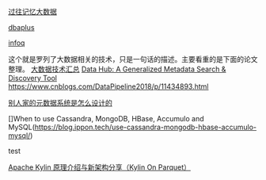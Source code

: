 
[过往记忆大数据](https://www.iteblog.com/)

[dbaplus](https://dbaplus.cn/)

[infoq](https://www.infoq.cn/)

这个就是罗列了大数据相关的技术，只是一句话的描述。主要看重的是下面的论文整理。
[大数据技术汇总](https://www.iteblog.com/archives/2607.html#i-23)
[Data Hub: A Generalized Metadata Search & Discovery Tool](https://engineering.linkedin.com/blog/2019/data-hub)
https://www.cnblogs.com/DataPipeline2018/p/11434893.html

[别人家的元数据系统是怎么设计的](https://cloud.tencent.com/developer/article/1135920)

[]When to use Cassandra, MongoDB, HBase, Accumulo and MySQL(https://blog.ippon.tech/use-cassandra-mongodb-hbase-accumulo-mysql/)

[](https://www.baeldung.com/jdo)
test


[Apache Kylin 原理介绍与新架构分享（Kylin On Parquet）](https://www.infoq.cn/article/vOrjsJCgVAVPim5hsj6p)
